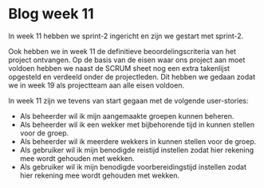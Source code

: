 # Blog week 11 #

In week 11 hebben we sprint-2 ingericht en zijn we gestart met sprint-2.

Ook hebben we in week 11 de definitieve beoordelingscriteria van het project ontvangen. Op de basis van de eisen waar ons project aan moet voldoen hebben we naast de SCRUM sheet nog een extra takenlijst opgesteld en verdeeld onder de projectleden. Dit hebben we gedaan zodat we in week 19 als projectteam aan alle eisen voldoen.

In week 11 zijn we tevens van start gegaan met de volgende user-stories:

<ul>
<li>Als beheerder wil ik mijn aangemaakte groepen kunnen beheren.</li>
<li>Als beheerder wil ik een wekker met bijbehorende tijd in kunnen stellen voor de groep.</li>
<li>Als beheerder wil ik meerdere wekkers in kunnen stellen voor de groep.</li>
<li>Als gebruiker wil ik mijn benodigde reistijd instellen zodat hier rekening mee wordt gehouden met wekken.</li>
<li>Als gebruiker wil ik mijn benodigde voorbereidingstijd instellen zodat hier rekening mee wordt gehouden met wekken.</li>
</ul>